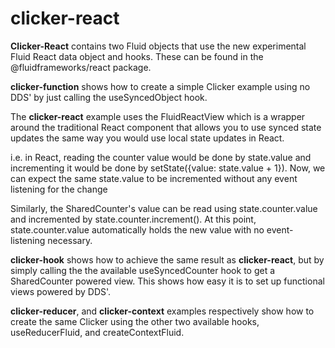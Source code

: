# clicker-react

**Clicker-React** contains two Fluid objects that use the new experimental Fluid React data object and hooks. These can be found in the @fluidframeworks/react package.

**clicker-function** shows how to create a simple Clicker example using no DDS' by just calling the useSyncedObject hook.

The **clicker-react** example uses the FluidReactView which is a wrapper around the traditional React component that allows you to use synced state updates the same way you would use local state updates in React.

i.e. in React, reading the counter value would be done by state.value and incrementing it would be done by setState({value: state.value + 1}). Now, we can expect the same state.value to be incremented without any event listening for the change


Similarly, the SharedCounter's value can be read using state.counter.value and incremented by state.counter.increment(). At this point, state.counter.value automatically holds the new value with no event-listening necessary.

**clicker-hook** shows how to achieve the same result as **clicker-react**, but by simply calling the the available useSyncedCounter hook to get a SharedCounter powered view. This shows how easy it is to set up functional views powered by DDS'.

**clicker-reducer**, and **clicker-context** examples respectively show how to create the same Clicker using the other two available hooks, useReducerFluid, and createContextFluid.
